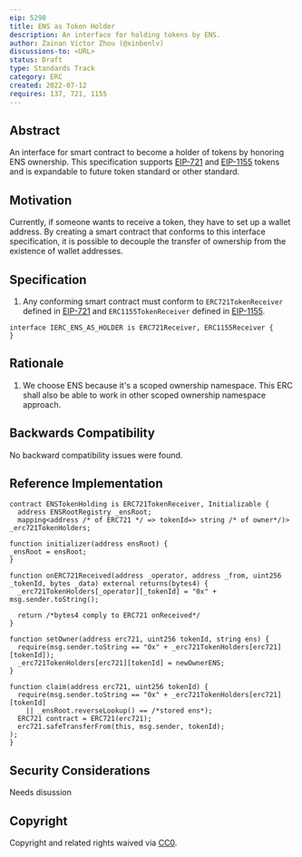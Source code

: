 ```yaml
---
eip: 5298
title: ENS as Token Holder
description: An interface for holding tokens by ENS.
author: Zainan Victor Zhou (@xinbenlv)
discussions-to: <URL>
status: Draft
type: Standards Track
category: ERC
created: 2022-07-12
requires: 137, 721, 1155
---
```


## Abstract
An interface for smart contract to become a holder of tokens by honoring ENS ownership.
This specification supports [EIP-721](./eip-721.md) and [EIP-1155](./eip-1155.md) tokens and is expandable to future token standard or other standard.

## Motivation
Currently, if someone wants to receive a token, they have to set up a wallet address. By creating a smart contract that conforms to this interface specification, it is possible to decouple the transfer of ownership from the existence of wallet addresses.

## Specification

1. Any conforming smart contract must conform to `ERC721TokenReceiver` defined in [EIP-721](./eip-721.md) and `ERC1155TokenReceiver` defined in [EIP-1155](./eip-1155.md).

```solidity
interface IERC_ENS_AS_HOLDER is ERC721Receiver, ERC1155Receiver {
}
```

## Rationale
1. We choose ENS because it's a scoped ownership namespace.
This ERC shall also be able to work in other scoped ownership namespace approach.

## Backwards Compatibility
No backward compatibility issues were found.

## Reference Implementation
```solidity
contract ENSTokenHolding is ERC721TokenReceiver, Initializable {
  address ENSRootRegistry _ensRoot;
  mapping<address /* of ERC721 */ => tokenId=> string /* of owner*/)> _erc721TokenHolders;

function initializer(address ensRoot) {
_ensRoot = ensRoot;
}

function onERC721Received(address _operator, address _from, uint256 _tokenId, bytes _data) external returns(bytes4) {
  _erc721TokenHolders[_operator][_tokenId] = "0x" + msg.sender.toString();

  return /*bytes4 comply to ERC721 onReceived*/
}

function setOwner(address erc721, uint256 tokenId, string ens) {
  require(msg.sender.toString == "0x" + _erc721TokenHolders[erc721][tokenId]);
  _erc721TokenHolders[erc721][tokenId] = newOwnerENS;
}

function claim(address erc721, uint256 tokenId) {
  require(msg.sender.toString == "0x" + _erc721TokenHolders[erc721][tokenId]
    || _ensRoot.reverseLookup() == /*stored ens*);
  ERC721 contract = ERC721(erc721);
  erc721.safeTransferFrom(this, msg.sender, tokenId);
);
}
```

## Security Considerations
Needs disussion

## Copyright
Copyright and related rights waived via [CC0](../LICENSE.md).
